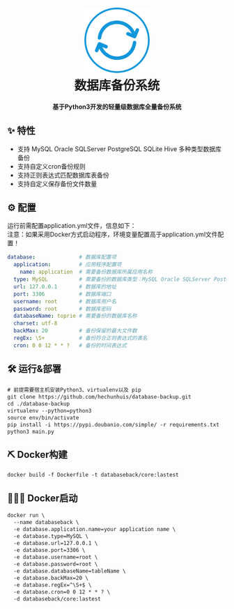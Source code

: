 <h1 align="center">
  <br>
  <a href="https://github.com/hechunhuis/" alt="logo" ><img src="./.github/static/images/icon.png" width="150"/></a>
  <br>
  数据库备份系统
  <br>
</h1>

<h4 align="center">基于Python3开发的轻量级数据库全量备份系统</h4>

## ✨ 特性
- 支持 MySQL Oracle SQLServer PostgreSQL SQLite Hive 多种类型数据库备份
- 支持自定义cron备份规则
- 支持正则表达式匹配数据库表备份
- 支持自定义保存备份文件数量
## ⚙️ 配置
运行前需配置application.yml文件，信息如下：<br />
注意：如果采用Docker方式启动程序，环境变量配置高于application.yml文件配置！
```yaml
database:              # 数据库配置项
  application:         # 应用程序配置项
    name: application  # 需要备份数据库所属应用名称
  type: MySQL          # 需要备份的数据库类型：MySQL Oracle SQLServer PostgreSQL SQLite Hive
  url: 127.0.0.1       # 数据库的地址
  port: 3306           # 数据库端口
  username: root       # 数据库用户名
  password: root       # 数据库密码
  databaseName: toprie # 需要备份的数据库名称
  charset: utf-8
  backMax: 20          # 备份保留的最大文件数
  regEx: \S+           # 备份符合正则表达式的表名
  cron: 0 0 12 * * ?   # 备份的时间表达式
```
## 🛠️ 运行&部署
```shell
# 前提需要宿主机安装Python3、virtualenv以及 pip
git clone https://github.com/hechunhuis/database-backup.git
cd ./database-backup
virtualenv --python=python3
source env/bin/activate
pip install -i https://pypi.doubanio.com/simple/ -r requirements.txt
python3 main.py
```

## ⛏ Docker构建
```shell
docker build -f Dockerfile -t databaseback/core:lastest
```
## 🚴🏻‍♀️ Docker启动
```shell
docker run \
  --name databaseback \
  -e database.application.name=your application name \
  -e database.type=MySQL \
  -e database.url=127.0.0.1 \
  -e database.port=3306 \
  -e database.username=root \
  -e database.password=root \
  -e database.databaseName=tableName \
  -e database.backMax=20 \
  -e database.regEx=^\S+$ \
  -e database.cron=0 0 12 * * ? \
  -d databaseback/core:lastest
```
